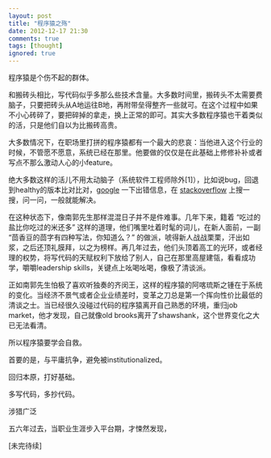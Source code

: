 ```yaml
---
layout: post
title: "程序猿之殇"
date: 2012-12-17 21:30
comments: true
tags: [thought]
ignored: true
---
```


程序猿是个伤不起的群体。

和搬砖头相比，写代码似乎多那么些技术含量。大多数时间里，搬砖头不太需要费脑子，只要把砖头从A地运往B地，再附带垒得整齐一些就可。在这个过程中如果不小心砖碎了，要把碎掉的拿走，换上正常的即可。其实大多数程序猿也干着类似的活，只是他们自以为比搬砖高贵。

大多数情况下，在职场里打拼的程序猿都有一个最大的悲哀：当他进入这个行业的时候，不管愿不愿意，系统已经在那里。他要做的仅仅是在此基础上修修补补或者写点不那么激动人心的小feature。

<!--more-->

绝大多数这样的活儿不用太动脑子（系统软件工程师除外[1]），比如说bug，回退到healthy的版本比对比对，[google](http://www.google.com) 一下出错信息，在 [stackoverflow](http://stackoverflow.com) 上搜一搜，问一问，一般就能解决。

在这种状态下，像南郭先生那样混混日子并不是件难事。几年下来，籍着 “吃过的盐比你吃过的米还多” 这样的道理，他们嘴里吐着时髦的词儿，在新人面前，一副 “茴香豆的茴字有四种写法，你知道么？” 的做派，唬得新人战战栗栗，汗出如浆，之后还顶礼膜拜，以之为榜样。再几年过去，他们头顶着高工的光环，或者经理的权势，将写代码的天赋权利下放给了别人，自己在那里高屋建瓴，看看成功学，嚼嚼leadership skills，关键点上吆喝吆喝，像极了清谈派。

正如南郭先生怕极了喜欢听独奏的齐闵王，这样的程序猿的阿喀琉斯之锺在于系统的变化。当经济不景气或者企业业绩差时，变革之刀总是第一个挥向性价比最低的清谈之士。当已经很久没碰过代码的程序猿离开自己熟悉的环境，重归job market，他才发现，自己就像old brooks离开了shawshank，这个世界变化之大已无法看清。

所以程序猿要学会自救。

首要的是，与平庸抗争，避免被institutionalized。

回归本原，打好基础。

多写代码，多抄代码。

涉猎广泛

五六年过去，当职业生涯步入平台期，才悚然发现，

[未完待续]
